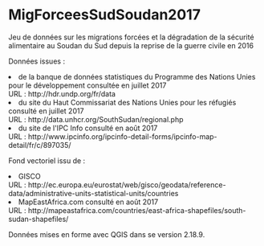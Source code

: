 # MigForceesSudSoudan2017

Jeu de données sur les migrations forcées et la dégradation de la sécurité alimentaire au Soudan du Sud depuis la reprise de la guerre civile en 2016<br>

Données issues : 
<li>de la banque de données statistiques du Programme des Nations Unies pour le développement consultée en juillet 2017<br>
URL : http://hdr.undp.org/fr/data<br>
<li>du site du Haut Commissariat des Nations Unies pour les réfugiés consulté en juillet 2017</br>
URL : http://data.unhcr.org/SouthSudan/regional.php<br>
<li>du site de l'IPC Info consulté en août 2017<br>
URL : http://www.ipcinfo.org/ipcinfo-detail-forms/ipcinfo-map-detail/fr/c/897035/<br>


Fond vectoriel issu de :
<li>GISCO<br>
URL : http://ec.europa.eu/eurostat/web/gisco/geodata/reference-data/administrative-units-statistical-units/countries<br>
<li>MapEastAfrica.com consulté en août 2017<br>
URL : http://mapeastafrica.com/countries/east-africa-shapefiles/south-sudan-shapefiles/<br>

Données mises en forme avec QGIS dans se version 2.18.9.
